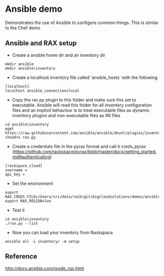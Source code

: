
# Ansible demo


Demonstrates the use of Ansible to configure common things. This is similar to the Chef demo


## Ansible and RAX setup


 * Create a ansible home dir and an inventory dir

```
mkdir ansible
mkdir ansible\inventory
```

 * Create a localhost inventory file called 'ansible_hosts' with the following

```
[localhost]
localhost ansible_connection=local
```

 * Copy the rax.py plugin to this folder and make sure this set to executable. Ansible will read this folder for all inventory configuration files and an implicit behaviour is to treat executable files as dynamic inventory plugins and non-executable files as INI files

```
cd ansible\inventory
wget https://raw.githubusercontent.com/ansible/ansible/devel/plugins/inventory/rax.py
chnod+x rax.py
```

 * Create a credentials file in the pyrax format and call it creds_pyrax (https://github.com/rackspace/pyrax/blob/master/docs/getting_started.md#authenticating)

```
[rackspace_cloud]
username = 
api_key = 
```

 * Set the environment
```
export RAX_CREDS_FILE=/Users/sri/data/rack/git/bigcloudsolutions/demos/ansible/creds_pyrax
export RAX_REGION=lon
```

 * Test it
```
cd ansible\inventory
./rax.py --list
```

 * Now you can load your inventory from Rackspace
```
ansible all -i inventory/ -m setup
```

## Reference


http://docs.ansible.com/guide_rax.html
